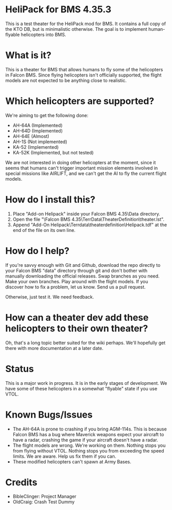 # HeliPack for BMS 4.35.3

This is a test theater for the HeliPack mod for BMS. It contains a full copy of the KTO DB, but is minimalistic otherwise. The goal is to implement human-flyable helicopters into BMS.

# What is it?

This is a theater for BMS that allows humans to fly some of the helicopters in Falcon BMS. Since flying helicopters isn't officially supported, the flight models are not expected to be anything close to realistic.

# Which helicopters are supported?

We're aiming to get the following done:

- AH-64A (Implemented)
- AH-64D (Implemented)
- AH-64E (Almost)
- AH-1S (Not implemented)
- KA-52 (Implemented)
- KA-52K (Implemented, but not tested)

We are not interested in doing other helicopters at the moment, since it seems that humans can't trigger important mission elements involved in special missions like AIRLIFT, and we can't get the AI to fly the current flight models.

# How do I install this?

1. Place "Add-on Helipack" inside your Falcon BMS 4.35\Data directory.
2. Open the file "\Falcon BMS 4.35\TerrData\TheaterDefinition\theater.lst".
3. Append "Add-On Helipack\Terrdata\theaterdefinition\Helipack.tdf" at the end of the file on its own line.

# How do I help?

If you're savvy enough with Git and Github, download the repo directly to your Falcon BMS "data" directory through git and don't bother with manually downloading the official releases. Swap branches as you need. Make your own branches. Play around with the flight models. If you discover how to fix a problem, let us know. Send us a pull request.

Otherwise, just test it. We need feedback.

# How can a theater dev add these helicopters to their own theater?

Oh, that's a long topic better suited for the wiki perhaps. We'll hopefully get there with more documentation at a later date.

# Status

This is a major work in progress. It is in the early stages of development. We have some of these helicopters in a somewhat "flyable" state if you use VTOL.

# Known Bugs/Issues

- The AH-64A is prone to crashing if you bring AGM-114s. This is because Falcon BMS has a bug where Maverick weapons expect your aircraft to have a radar, crashing the game if your aircraft doesn't have a radar.
- The flight models are wrong. We're working on them. Nothing stops you from flying without VTOL. Nothing stops you from exceeding the speed limits. We are aware. Help us fix them if you can.
- These modified helicopters can't spawn at Army Bases.

# Credits

- BibleClinger: Project Manager
- OldCraig: Crash Test Dummy
